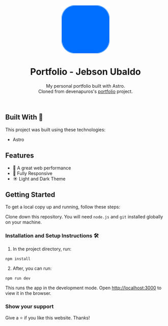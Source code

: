 <h1 align="center">
  <div align="center">
    <img alt="jebsonubaldo (Jebson Ubaldo) logo" src="./public/favicon.svg" height="150px" width="auto"/>
  </div>
  <br/>
  Portfolio - Jebson Ubaldo
</h1>
<p align="center">
    My personal portfolio built with Astro.
    <br />
    Cloned from devenapuros's <a href="https://github.com/devenapuros/portfolio">portfolio</a> project.
    <br />

  </p>
<br/>

## Built With 🚀

This project was built using these technologies:

* Astro

## Features

* 🚀 A great web performance
* 📱 Fully Responsive
* ☀️ Light and Dark Theme


## Getting Started

To get a local copy up and running, follow these steps:

Clone down this repository. You will need `node.js` and `git` installed globally on your machine.

### Installation and Setup Instructions 🛠

1. In the project directory, run:

 ```
 npm install
 ```

2. After, you can run:

```
npm run dev
```

This runs the app in the development mode.
Open [http://localhost:3000](http://localhost:3000) to view it in the browser.

### Show your support

Give a ⭐ if you like this website. Thanks!